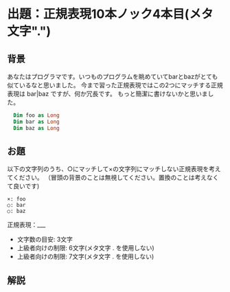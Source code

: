 # 出題：正規表現10本ノック4本目(メタ文字".")

## 背景

あなたはプログラマです。いつものプログラムを眺めていてbarとbazがとても似ているなと思いました。
今まで習った正規表現ではこの2つにマッチする正規表現は bar|baz ですが、何か冗長です。
もっと簡潔に書けないかと思いました。

```vb
  Dim foo as Long
  Dim bar as Long
  Dim baz as Long
```

## お題
以下の文字列のうち、○にマッチして×の文字列にマッチしない正規表現を考えてください。
（冒頭の背景のことは無視してください。置換のことは考えなくて良いです)

    ×: foo
    ○: bar
    ○: baz

  正規表現：___

  * 文字数の目安: 3文字 <!-- ba. -->
  * 上級者向けの制限: 6文字(メタ文字 . を使用しない)  <!-- ba[rz] -->
  * 上級者向けの制限: 7文字(メタ文字 . を使用しない)  <!-- ba(r|z) -->

## 解説

<!--
正規表現において頻出するメタ文字に "." があります。これはあらゆる文字1文字にマッチするメタ文字です。
なぜ、これが頻出なのか？今の段階ではわからないかもしれませんが、正規表現で"."を見たら何か1文字なんだと認識できるようになりましょう。

なお、knock002 で習った通りドット(.)そのものにマッチする正規表現はエスケープ文字を使って\. と書きます。
-->
